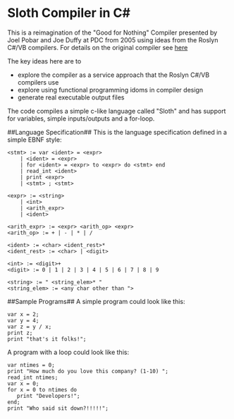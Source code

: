 # Sloth Compiler in C&#35;

This is a reimagination of the "Good for Nothing" Compiler presented by Joel Pobar and Joe Duffy at PDC from 2005 using 
ideas from the Roslyn C#/VB compilers. For details on the original compiler see [here](https://blogs.msdn.microsoft.com/joelpob/2005/10/04/good-for-nothing-compiler-pdc-tln410-and-other-goodies/)

The key ideas here are to 

* explore the compiler as a service approach that the Roslyn C#/VB compilers use 
* explore using functional programming idoms in compiler design
* generate real executable output files

The code compiles a simple c-like language called "Sloth" and has support for variables, simple
inputs/outputs and a for-loop.

##Language Specification##
This is the language specification defined in a simple EBNF style:

```
<stmt> := var <ident> = <expr>
	| <ident> = <expr>
	| for <ident> = <expr> to <expr> do <stmt> end
	| read_int <ident>
	| print <expr>
	| <stmt> ; <stmt>

<expr> := <string>
	| <int>
	| <arith_expr>
	| <ident>

<arith_expr> := <expr> <arith_op> <expr>
<arith_op> := + | - | * | /

<ident> := <char> <ident_rest>*
<ident_rest> := <char> | <digit>

<int> := <digit>+
<digit> := 0 | 1 | 2 | 3 | 4 | 5 | 6 | 7 | 8 | 9

<string> := " <string_elem>* "
<string_elem> := <any char other than ">
```
##Sample Programs##
A simple program could look like this:
```
var x = 2;
var y = 4;
var z = y / x;
print z;
print "that's it folks!";
```
A program with a loop could look like this:
```
var ntimes = 0;
print "How much do you love this company? (1-10) ";
read_int ntimes;
var x = 0;
for x = 0 to ntimes do
   print "Developers!";
end;
print "Who said sit down?!!!!!";
```
